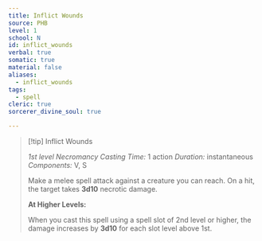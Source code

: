 ```yaml
---
title: Inflict Wounds
source: PHB
level: 1
school: N
id: inflict_wounds
verbal: true
somatic: true
material: false
aliases:
  - inflict_wounds
tags:
  - spell
cleric: true
sorcerer_divine_soul: true

---
```

>[!tip] Inflict Wounds
>
> *1st level Necromancy*
> *Casting Time:* 1 action
> *Duration:* instantaneous
> *Components:* V, S
>
>Make a melee spell attack against a creature you can reach. On a hit, the target takes **3d10** necrotic damage.
>
>**At Higher Levels:**
>
>When you cast this spell using a spell slot of 2nd level or higher, the damage increases by **3d10** for each slot level above 1st.
>

